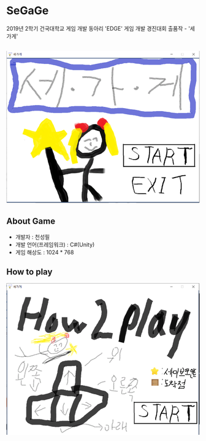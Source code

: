 # SeGaGe
2019년 2학기 건국대학교 게임 개발 동아리 'EDGE' 게임 개발 경진대회 출품작 - '세가게'

![image](https://github.com/popopy0412/SeGaGe/blob/main/%EC%84%B8%EA%B0%80%EA%B2%8C_Main.png)
---
## About Game
- 개발자 : 천성필
- 개발 언어(프레임워크) : C#(Unity)
- 게임 해상도 : 1024 * 768
  
## How to play
![image](https://github.com/popopy0412/SeGaGe/blob/main/%EC%84%B8%EA%B0%80%EA%B2%8C_How_to_play.png)
